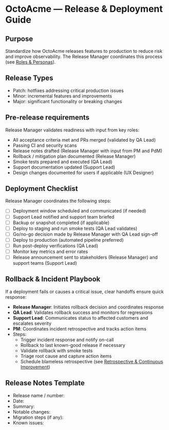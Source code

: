 # OctoAcme — Release & Deployment Guide

## Purpose
Standardize how OctoAcme releases features to production to reduce risk and improve observability. The Release Manager coordinates this process (see [Roles & Personas](octoacme-roles-and-personas.md)).

## Release Types
- Patch: hotfixes addressing critical production issues
- Minor: incremental features and improvements
- Major: significant functionality or breaking changes

## Pre-release requirements
Release Manager validates readiness with input from key roles:
- All acceptance criteria met and PRs merged (validated by QA Lead)
- Passing CI and security scans
- Release notes drafted (Release Manager with input from PM and PdM)
- Rollback / mitigation plan documented (Release Manager)
- Smoke tests prepared and executed (QA Lead)
- Support documentation updated (Support Lead)
- Design changes documented for users if applicable (UX Designer)

## Deployment Checklist
Release Manager coordinates the following steps:
- [ ] Deployment window scheduled and communicated (if needed)
- [ ] Support Lead notified and support team briefed
- [ ] Backup or snapshot completed (if applicable)
- [ ] Deploy to staging and run smoke tests (QA Lead validates)
- [ ] Go/no-go decision made by Release Manager with QA Lead sign-off
- [ ] Deploy to production (automated pipeline preferred)
- [ ] Run post-deploy verifications (QA Lead)
- [ ] Monitor key metrics and error rates
- [ ] Release announcement sent to stakeholders (Release Manager) and support teams (Support Lead)

## Rollback & Incident Playbook
If a deployment fails or causes a critical issue, clear handoffs ensure quick response:
- **Release Manager**: Initiates rollback decision and coordinates response
- **QA Lead**: Validates rollback success and monitors for regressions
- **Support Lead**: Communicates status to affected customers and escalates severity
- **PM**: Coordinates incident retrospective and tracks action items
- Steps:
  - Trigger incident response and notify on-call
  - Rollback to last known-good release if necessary
  - Validate rollback with smoke tests
  - Triage root cause and capture action items
  - Schedule blameless retrospective (see [Retrospective & Continuous Improvement](octoacme-retrospective-and-continuous-improvement.md))

## Release Notes Template
- Release name / number:
- Date:
- Summary:
- Notable changes:
- Migration steps (if any):
- Known issues:

